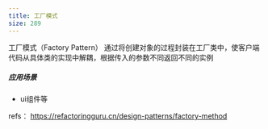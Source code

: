 ```yaml
---
title: 工厂模式
size: 289
---
```

工厂模式（Factory Pattern）
通过将创建对象的过程封装在工厂类中，使客户端代码从具体类的实现中解耦，根据传入的参数不同返回不同的实例

##### 应用场景
- ui组件等


refs：
https://refactoringguru.cn/design-patterns/factory-method
